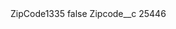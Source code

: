 <?xml version="1.0" encoding="UTF-8"?>
<CustomMetadata xmlns="http://soap.sforce.com/2006/04/metadata" xmlns:xsi="http://www.w3.org/2001/XMLSchema-instance" xmlns:xsd="http://www.w3.org/2001/XMLSchema">
    <label>ZipCode1335</label>
    <protected>false</protected>
    <values>
        <field>Zipcode__c</field>
        <value xsi:type="xsd:string">25446</value>
    </values>
</CustomMetadata>
